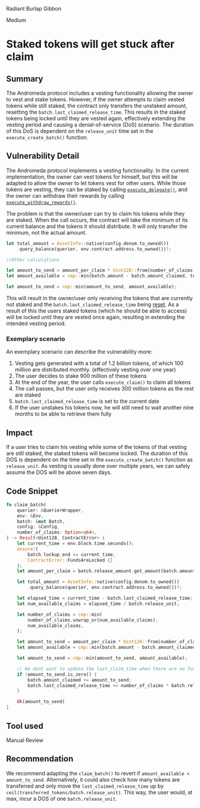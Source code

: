 Radiant Burlap Gibbon

Medium

# Staked tokens will get stuck after claim

## Summary

The Andromeda protocol includes a vesting functionality allowing the owner to vest and stake tokens. However, if the owner attempts to claim vested tokens while still staked, the contract only transfers the unstaked amount, resetting the `batch.last_claimed_release_time`. This results in the staked tokens being locked until they are vested again, effectively extending the vesting period and causing a denial-of-service (DoS) scenario. The duration of this DoS is dependent on the `release_unit` time set in the `execute_create_batch()` function.

## Vulnerability Detail

The Andromeda protocol implements a vesting functionality. In the current implementation, the owner can vest tokens for himself, but this will be adapted to allow the owner to let tokens vest for other users. While those tokens are vesting, they can be staked by calling [`execute_delegate()`](https://github.com/sherlock-audit/2024-05-andromeda-ado/blob/main/andromeda-core/contracts/finance/andromeda-vesting/src/contract.rs#L306), and the owner can withdraw their rewards by calling [`execute_withdraw_rewards()`](https://github.com/sherlock-audit/2024-05-andromeda-ado/blob/bbbf73e5d1e4092ab42ce1f827e33759308d3786/andromeda-core/contracts/finance/andromeda-vesting/src/contract.rs#L422). 

The problem is that the owner/user can try to claim his tokens while they are staked. When the call occurs, the contract will take the minimum of its current balance and the tokens it should distribute. It will only transfer the minimum, not the actual amount.

```rust
let total_amount = AssetInfo::native(config.denom.to_owned())
	.query_balance(querier, env.contract.address.to_owned())?;

//Other calculations

let amount_to_send = amount_per_claim * Uint128::from(number_of_claims);
let amount_available = cmp::min(batch.amount - batch.amount_claimed, total_amount);

let amount_to_send = cmp::min(amount_to_send, amount_available);
```

This will result in the owner/user only receiving the tokens that are currently not staked and the `batch.last_claimed_release_time` being [reset](https://github.com/sherlock-audit/2024-05-andromeda-ado/blob/bbbf73e5d1e4092ab42ce1f827e33759308d3786/andromeda-core/contracts/finance/andromeda-vesting/src/contract.rs#L483). As a result of this the users staked tokens (which he should be able to access) will be locked until they are vested once again, resulting in extending the intended vesting period.

###  Exemplary scenario

An exemplary scenario can describe the vulnerability more:

1. Vesting gets generated with a total of 1.2 billion tokens, of which 100 million are distributed monthly. (effectively vesting over one year)
2. The user decides to stake 900 million of these tokens
3. At the end of the year, the user calls `execute_claim()` to claim all tokens
4. The call passes, but the user only receives 300 million tokens as the rest are staked
5. `batch.last_claimed_release_time` is set to the current date
6. If the user unstakes his tokens now, he will still need to wait another nine months to be able to retrieve them fully

## Impact

If a user tries to claim his vesting while some of the tokens of that vesting are still staked, the staked tokens will become locked. The duration of this DOS is dependent on the time set in the `execute_create_batch()` function as `release_unit`. As vesting is usually done over multiple years, we can safely assume the DOS will be above seven days.

## Code Snippet

```rust
fn claim_batch(
    querier: &QuerierWrapper,
    env: &Env,
    batch: &mut Batch,
    config: &Config,
    number_of_claims: Option<u64>,
) -> Result<Uint128, ContractError> {
    let current_time = env.block.time.seconds();
    ensure!(
        batch.lockup_end <= current_time,
        ContractError::FundsAreLocked {}
    );
    let amount_per_claim = batch.release_amount.get_amount(batch.amount)?;

    let total_amount = AssetInfo::native(config.denom.to_owned())
        .query_balance(querier, env.contract.address.to_owned())?;

    let elapsed_time = current_time - batch.last_claimed_release_time;
    let num_available_claims = elapsed_time / batch.release_unit;

    let number_of_claims = cmp::min(
        number_of_claims.unwrap_or(num_available_claims),
        num_available_claims,
    );

    let amount_to_send = amount_per_claim * Uint128::from(number_of_claims);
    let amount_available = cmp::min(batch.amount - batch.amount_claimed, total_amount);

    let amount_to_send = cmp::min(amount_to_send, amount_available);

    // We dont want to update the last_claim_time when there are no funds to claim.
    if !amount_to_send.is_zero() {
        batch.amount_claimed += amount_to_send;
        batch.last_claimed_release_time += number_of_claims * batch.release_unit;
    }

    Ok(amount_to_send)
}
```

## Tool used

Manual Review

## Recommendation

We recommend adapting the `claim_batch()` to revert if `amount_available < amount_to_send`. Alternatively, it could also check how many tokens are transferred and only move the `last_claimed_release_time` up by `ceil(transferred_tokens/batch.release_unit)`. This way, the user would, at max, incur a DOS of one `batch.release_unit`.